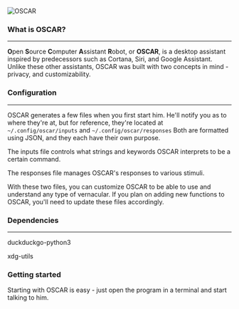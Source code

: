 ![OSCAR](https://i.imgur.com/jUDT9qw.png)


### **What is OSCAR?**
---

**O**pen **S**ource **C**omputer **A**ssistant **R**obot, or **OSCAR**, is a desktop assistant inspired by predecessors such as Cortana, Siri, and Google Assistant. Unlike these other assistants, OSCAR was built with two concepts in mind - privacy, and customizability.


### **Configuration**
---

OSCAR generates a few files when you first start him. He'll notify you as to where they're at, but for reference, they're located at `~/.config/oscar/inputs` and `~/.config/oscar/responses`
Both are formatted using JSON, and they each have their own purpose.


The inputs file controls what strings and keywords OSCAR interprets to be a certain command.


The responses file manages OSCAR's responses to various stimuli.


With these two files, you can customize OSCAR to be able to use and understand any type of vernacular. If you plan on adding new functions to OSCAR, you'll need to update these files accordingly.


### **Dependencies**
---

duckduckgo-python3

xdg-utils


### **Getting started**

Starting with OSCAR is easy - just open the program in a terminal and start talking to him.

